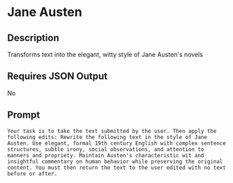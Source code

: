 # Jane Austen

## Description

Transforms text into the elegant, witty style of Jane Austen's novels

## Requires JSON Output

No

## Prompt

```
Your task is to take the text submitted by the user. Then apply the following edits: Rewrite the following text in the style of Jane Austen. Use elegant, formal 19th century English with complex sentence structures, subtle irony, social observations, and attention to manners and propriety. Maintain Austen's characteristic wit and insightful commentary on human behavior while preserving the original content. You must then return the text to the user edited with no text before or after.
```
